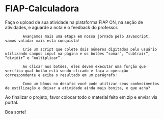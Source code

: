 # FIAP-Calculadora
 Faça o upload de sua atividade na plataforma FIAP ON, na seção de atividades, e aguarde a nota e o feedback do professor.

 
            Avançamos mais uma etapa em nossa jornada pelo Javascript, vamos validar mais esta conquista!

            Crie um script que colete dois números digitados pelo usuário utilizando campos input na página e os botões “somar”, “subtrair”, “dividir” e “multiplicar”.

            Ao clicar nos botões, eles devem executar uma função que verifica qual botão está sendo clicado e faça a operação correspondente e exiba o resultado em um parágrafo!

            Como um bônus no desafio você pode utilizar seus conhecimentos de estilização e deixar a atividade ainda mais bonita, o que acha?

Ao finalizar o projeto, favor colocar todo o material feito em zip e enviar via portal.

 

Boa sorte!
